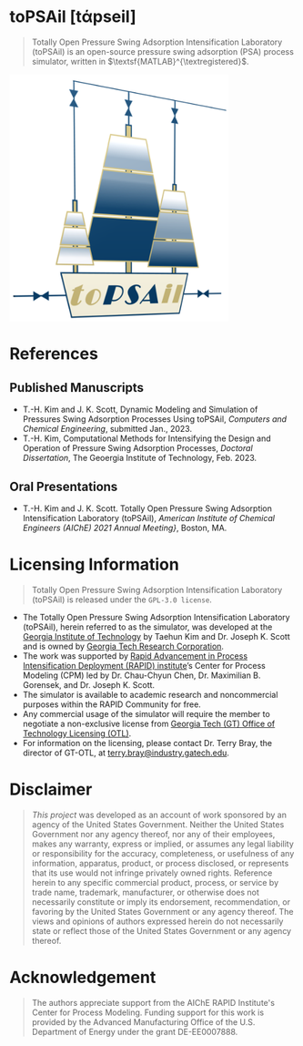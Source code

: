 # $\textsf{toPSAil}$ [tάpseil]

> $\textsf{Totally Open Pressure Swing Adsorption Intensification Laboratory (toPSAil)}$ is an open-source pressure swing adsorption (PSA) process simulator, written in $\textsf{MATLAB}^{\textregistered}$.

<!-- Import the logo -->
[<img src="1_config/1_images/toPSAil.png" width="385px" align="center">](https://github.com/taehunk333/toPSAil)





# References


## Published Manuscripts
* T.-H. Kim and J. K. Scott, Dynamic Modeling and Simulation of Pressures Swing Adsorption Processes Using $\textsf{toPSAil}$, *Computers and Chemical Engineering*, submitted Jan., 2023.
* T.-H. Kim, Computational Methods for Intensifying the Design and Operation of Pressure Swing Adsorption Processes, *Doctoral Dissertation*, The Geoergia Institute of Technology, Feb. 2023.

## Oral Presentations
* T.-H. Kim and J. K. Scott. $\textsf{Totally Open Pressure Swing Adsorption Intensification Laboratory (toPSAil)}$, *American Institute of Chemical Engineers (AIChE) 2021 Annual Meeting}*, Boston, MA.

# Licensing Information

> $\textsf{Totally Open Pressure Swing Adsorption Intensification Laboratory (toPSAil)}$ is released under the `GPL-3.0 license`.

* The $\textsf{Totally Open Pressure Swing Adsorption Intensification Laboratory (toPSAil)}$, herein referred to as the simulator, was developed at the [Georgia Institute of Technology](https://www.gatech.edu) by Taehun Kim and Dr. Joseph K. Scott and is owned by [Georgia Tech Research Corporation](https://gtrc.gatech.edu).
* The work was supported by [Rapid Advancement in Process Intensification Deployment (RAPID) institute](https://www.aiche.org/rapid)’s Center for Process Modeling (CPM) led by Dr. Chau-Chyun Chen, Dr. Maximilian B. Gorensek, and Dr. Joseph K. Scott.
* The simulator is available to academic research and noncommercial purposes within the RAPID Community for free.
* Any commercial usage of the simulator will require the member to negotiate a non-exclusive license from [Georgia Tech (GT) Office of Technology Licensing (OTL)](https://licensing.research.gatech.edu).
* For information on the licensing, please contact Dr. Terry Bray, the director of GT-OTL, at terry.bray@industry.gatech.edu.

# Disclaimer

> *This project* was developed as an account of work sponsored by an agency of the United States Government. Neither the United States Government nor any agency thereof, nor any of their employees, makes any warranty, express or implied, or assumes any legal liability or responsibility for the accuracy, completeness, or usefulness of any information, apparatus, product, or process disclosed, or represents that its use would not infringe privately owned rights.  Reference herein to any specific commercial product, process, or service by trade name, trademark, manufacturer, or otherwise does not necessarily constitute or imply its endorsement, recommendation, or favoring by the United States Government or any agency thereof.  The views and opinions of authors expressed herein do not necessarily state or reflect those of the United States Government or any agency thereof.

# Acknowledgement

> The authors appreciate support from the AIChE RAPID Institute's Center for Process Modeling. 
Funding support for this work is provided by the Advanced Manufacturing Office of the U.S. Department of Energy under the grant DE-EE0007888.

<!-- 

# Reference for Markdown commands

## table

|Header1|Header2|Header3|
| --- | --- | --- |
| This | is a | table |
| This | is 2nd | row |
| This | is 3rd | row |

## alignment

| Align left | Centered  | Align right |
| :------------ |:---------------:| -----:|
| col 3 is      | some wordy text | $1600 |

## fonts

*Italics*
_This will also be italic_
**Bold text**
__This will also be bold__
***Bold and Italics***
_You **can** combine them_
~~Striked Text~~
***~~Italic, bold, and strikethrough1~~***	

## checkboxes

* [ ] Checkbox1

* [ ] Checkbox2

* [x] Checkbox selected

## Inserting lines

___

## inline math

$y = a x + b$

## centered math

$$y = a x + b$$

## code block

```
Code block
```

 -->
